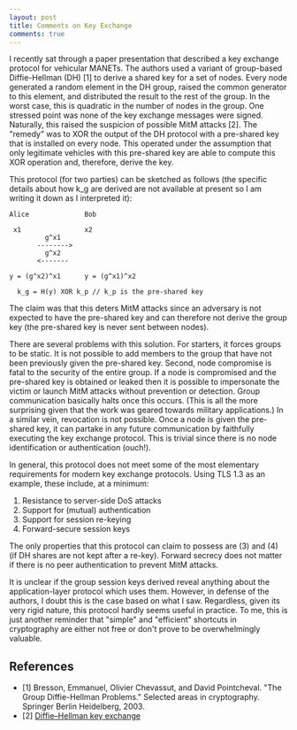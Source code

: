 ```yaml
---
layout: post
title: Comments on Key Exchange
comments: true
---
```


I recently sat through a paper presentation that described a key exchange protocol for vehicular
MANETs. The authors used a variant of group-based Diffie-Hellman (DH) [1] to derive a shared key
for a set of nodes. Every node generated a random element in the DH group, raised the
common generator to this element, and distributed the result to the rest of the group.
In the worst case, this is quadratic in the number of nodes in the group. One stressed
point was none of the key exchange messages were signed. Naturally, this raised the suspicion
of possible MitM attacks [2]. The "remedy" was to XOR the output of the DH protocol with a
pre-shared key that is installed on every node. This operated under the assumption that only legitimate
vehicles with this pre-shared key are able to compute this XOR operation and, therefore, derive the key.

This protocol (for two parties) can be sketched as follows (the specific details about how k_g
are derived are not available at present so I am writing it down as I interpreted it):

    Alice              Bob

     x1                x2
             g^x1
           -------->
             g^x2
           <-------

    y = (g^x2)^x1      y = (g^x1)^x2

      k_g = H(y) XOR k_p // k_p is the pre-shared key

The claim was that this deters MitM attacks since an adversary is not expected to
have the pre-shared key and can therefore not derive the group key (the
pre-shared key is never sent between nodes).

There are several problems with this solution. For starters, it forces groups to be static.
It is not possible to add members to the group that have not been previously given
the pre-shared key. Second, node compromise is fatal to the security of the entire group. If
a node is compromised and the pre-shared key is obtained or leaked then it is possible to
impersonate the victim or launch MitM attacks without prevention or detection. Group
communication basically halts once this occurs. (This is all the more
surprising given that the work was geared towards military applications.)
In a similar vein, revocation is not possible. Once a node is given the pre-shared key,
it can partake in any future communication by faithfully executing the key exchange
protocol. This is trivial since there is no node identification or authentication (ouch!).

In general, this protocol does not meet some of the most elementary requirements
for modern key exchange protocols. Using TLS 1.3 as an example, these include,
at a minimum:

1. Resistance to server-side DoS attacks
2. Support for (mutual) authentication
3. Support for session re-keying
4. Forward-secure session keys

The only properties that this protocol can claim to possess are (3) and (4) (if DH shares
are not kept after a re-key). Forward secrecy does not matter if there is no peer
authentication to prevent MitM attacks.

It is unclear if the group session keys derived reveal anything about the
application-layer protocol which uses them. However, in defense of the authors,
I doubt this is the case based on what I saw. Regardless, given its very rigid
nature, this protocol hardly seems useful in practice. To me, this is just
another reminder that "simple" and "efficient" shortcuts in cryptography are
either not free or don't prove to be overwhelmingly valuable.

## References

- [1] Bresson, Emmanuel, Olivier Chevassut, and David Pointcheval. "The Group Diffie-Hellman Problems." Selected areas in cryptography. Springer Berlin Heidelberg, 2003.
- [2] [Diffie–Hellman key exchange](https://en.wikipedia.org/wiki/Diffie–Hellman_key_exchange)
